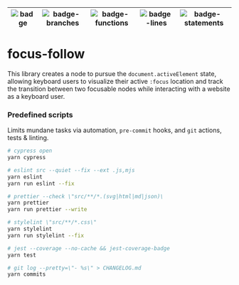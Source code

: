 
| ![badge](https://user-images.githubusercontent.com/984251/198683822-4c86a172-7310-4577-8586-1299db9ad5f5.svg) | ![badge-branches](https://user-images.githubusercontent.com/984251/198685805-23b9410d-2ba1-4020-ade0-edf1ebdb7ea7.svg) | ![badge-functions](https://user-images.githubusercontent.com/984251/198685847-1c92edcc-0fce-4948-9a71-0694b4846969.svg) | ![badge-lines](https://user-images.githubusercontent.com/984251/198688088-b5a5c3d9-7914-45f4-b8e4-d062a5ebfeea.svg) | ![badge-statements](https://user-images.githubusercontent.com/984251/198687277-7fa1cf2a-2385-4ac8-b5e6-b6e361ead8cb.svg) |
|-|-|-|-|-|


# focus-follow

This library creates a node to pursue the `document.activeElement`
state, allowing keyboard users to visualize their active `:focus`
location and track the transition between two focusable nodes while
interacting with a website as a keyboard user.

### Predefined scripts

Limits mundane tasks via automation, `pre-commit` hooks, and `git`
actions, tests & linting.


```sh
# cypress open
yarn cypress

# eslint src --quiet --fix --ext .js,mjs
yarn eslint
yarn run eslint --fix

# prettier --check \"src/**/*.(svg|html|md|json)\
yarn prettier
yarn run prettier --write

# stylelint \"src/**/*.css\"
yarn stylelint
yarn run stylelint --fix

# jest --coverage --no-cache && jest-coverage-badge
yarn test

# git log --pretty=\"- %s\" > CHANGELOG.md
yarn commits
```

